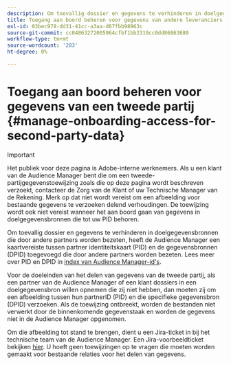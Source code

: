 ```yaml
---
description: Om toevallig dossier en gegevens te verhinderen in doelgegevensbronnen die door andere partners of klanten worden bezeten, heeft de Audience Manager een kaartvereiste tussen partner identiteitskaart (PID) en de gegevensbronnen toegevoegd die door andere partners worden bezeten.
title: Toegang aan boord beheren voor gegevens van andere leveranciers
exl-id: 03bec978-dd31-41cc-a3aa-d67fbb98963c
source-git-commit: cc04863272005964cfbf1bb2319cc0dd86863680
workflow-type: tm+mt
source-wordcount: '283'
ht-degree: 0%

---
```


# Toegang aan boord beheren voor gegevens van een tweede partij {#manage-onboarding-access-for-second-party-data}

>[!IMPORTANT]
>
> Het publiek voor deze pagina is Adobe-interne werknemers. Als u een klant van de Audience Manager bent die om een tweede-partijgegevenstoewijzing zoals die op deze pagina wordt beschreven verzoekt, contacteer de Zorg van de Klant of uw Technische Manager van de Rekening.
> Merk op dat niet wordt vereist om een afbeelding voor bestaande gegevens te verzoeken delend verhoudingen. De toewijzing wordt ook niet vereist wanneer het aan boord gaan van gegevens in doelgegevensbronnen die tot uw PID behoren.

Om toevallig dossier en gegevens te verhinderen in doelgegevensbronnen die door andere partners worden bezeten, heeft de Audience Manager een kaartvereiste tussen partner identiteitskaart (PID) en de gegevensbronnen (DPID) toegevoegd die door andere partners worden bezeten. Lees meer over PID en DPID in [index van Audience Manager-id&#39;s](https://experienceleague.adobe.com/docs/audience-manager/user-guide/reference/ids-in-aam.html).

Voor de doeleinden van het delen van gegevens van de tweede partij, als een partner van de Audience Manager of een klant dossiers in een doelgegevensbron willen opnemen die zij niet hebben, dan moeten zij om een afbeelding tussen hun partnerID (PID) en die specifieke gegevensbron (DPID) verzoeken. Als de toewijzing ontbreekt, worden de bestanden niet verwerkt door de binnenkomende gegevenstaak en worden de gegevens niet in de Audience Manager opgenomen.

Om die afbeelding tot stand te brengen, dient u een Jira-ticket in bij het technische team van de Audience Manager. Een Jira-voorbeeldticket bekijken [hier](https://jira.corp.adobe.com/browse/AAM-60353). U hoeft geen toewijzingen op te vragen die moeten worden gemaakt voor bestaande relaties voor het delen van gegevens.
